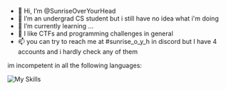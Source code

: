 - 👋 Hi, I’m @SunriseOverYourHead
- 👀 I’m an undergrad CS student but i still have no idea what i'm doing
- 🌱 I’m currently learning ...
- 💞️ I like CTFs and programming challenges in general
- 📫 you can try to reach me at #sunrise_o_y_h in discord but I have 4 accounts and i hardly check any of them

im incompetent in all the following languages:

![My Skills](https://skillicons.dev/icons?i=c,cs,cpp,java,html,css,js,swift,arduino,postgres)

<!---
SunriseOverYourHead/SunriseOverYourHead is a ✨ special ✨ repository because its `README.md` (this file) appears on your GitHub profile.
You can click the Preview link to take a look at your changes.
--->
